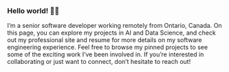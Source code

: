 ### Hello world! 🍉😊

I’m a senior software developer working remotely from Ontario, Canada. On this page, you can explore my projects in AI and Data Science, and check out my professional site and resume for more details on my software engineering experience. Feel free to browse my pinned projects to see some of the exciting work I’ve been involved in. If you’re interested in collaborating or just want to connect, don’t hesitate to reach out!

